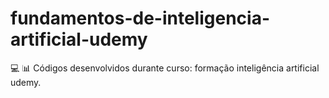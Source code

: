 # fundamentos-de-inteligencia-artificial-udemy
:computer: :bar_chart: Códigos desenvolvidos durante curso: formação inteligência artificial udemy.
